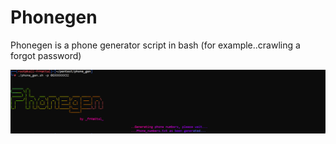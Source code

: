 # Phonegen
Phonegen is a phone generator script in bash (for example..crawling a forgot password)

![Screenshot](screenshot.png)
